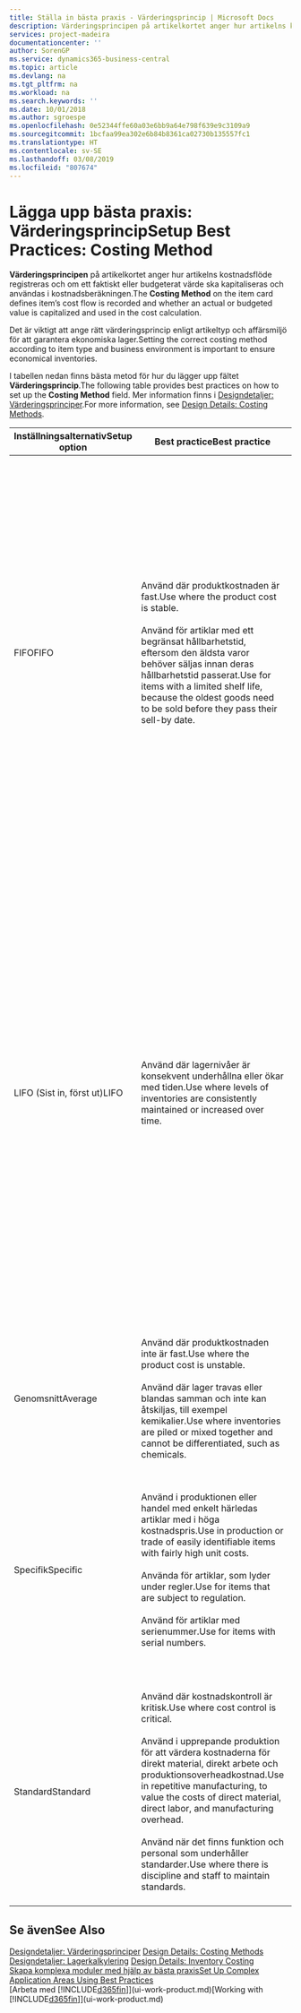 ```yaml
---
title: Ställa in bästa praxis - Värderingsprincip | Microsoft Docs
description: Värderingsprincipen på artikelkortet anger hur artikelns kostnadsflöde registreras och om ett faktiskt eller budgeterat värde ska kapitaliseras och användas i kostnadsberäkningen.
services: project-madeira
documentationcenter: ''
author: SorenGP
ms.service: dynamics365-business-central
ms.topic: article
ms.devlang: na
ms.tgt_pltfrm: na
ms.workload: na
ms.search.keywords: ''
ms.date: 10/01/2018
ms.author: sgroespe
ms.openlocfilehash: 0e52344ffe60a03e6bb9a64e798f639e9c3109a9
ms.sourcegitcommit: 1bcfaa99ea302e6b84b8361ca02730b135557fc1
ms.translationtype: HT
ms.contentlocale: sv-SE
ms.lasthandoff: 03/08/2019
ms.locfileid: "807674"
---
```

# <a name="setup-best-practices-costing-method"></a><span data-ttu-id="4576a-103">Lägga upp bästa praxis: Värderingsprincip</span><span class="sxs-lookup"><span data-stu-id="4576a-103">Setup Best Practices: Costing Method</span></span>
<span data-ttu-id="4576a-104">**Värderingsprincipen** på artikelkortet anger hur artikelns kostnadsflöde registreras och om ett faktiskt eller budgeterat värde ska kapitaliseras och användas i kostnadsberäkningen.</span><span class="sxs-lookup"><span data-stu-id="4576a-104">The **Costing Method** on the item card defines item’s cost flow is recorded and whether an actual or budgeted value is capitalized and used in the cost calculation.</span></span>  

 <span data-ttu-id="4576a-105">Det är viktigt att ange rätt värderingsprincip enligt artikeltyp och affärsmiljö för att garantera ekonomiska lager.</span><span class="sxs-lookup"><span data-stu-id="4576a-105">Setting the correct costing method according to item type and business environment is important to ensure economical inventories.</span></span>  

 <span data-ttu-id="4576a-106">I tabellen nedan finns bästa metod för hur du lägger upp fältet **Värderingsprincip**.</span><span class="sxs-lookup"><span data-stu-id="4576a-106">The following table provides best practices on how to set up the **Costing Method** field.</span></span> <span data-ttu-id="4576a-107">Mer information finns i [Designdetaljer: Värderingsprinciper](design-details-costing-methods.md).</span><span class="sxs-lookup"><span data-stu-id="4576a-107">For more information, see [Design Details: Costing Methods](design-details-costing-methods.md).</span></span>  

|<span data-ttu-id="4576a-108">Inställningsalternativ</span><span class="sxs-lookup"><span data-stu-id="4576a-108">Setup option</span></span>|<span data-ttu-id="4576a-109">Best practice</span><span class="sxs-lookup"><span data-stu-id="4576a-109">Best practice</span></span>|<span data-ttu-id="4576a-110">Kommentar</span><span class="sxs-lookup"><span data-stu-id="4576a-110">Comment</span></span>|  
|------------------|-------------------|-------------|  
|<span data-ttu-id="4576a-111">FIFO</span><span class="sxs-lookup"><span data-stu-id="4576a-111">FIFO</span></span>|<span data-ttu-id="4576a-112">Använd där produktkostnaden är fast.</span><span class="sxs-lookup"><span data-stu-id="4576a-112">Use where the product cost is stable.</span></span><br /><br /> <span data-ttu-id="4576a-113">Använd för artiklar med ett begränsat hållbarhetstid, eftersom den äldsta varor behöver säljas innan deras hållbarhetstid passerat.</span><span class="sxs-lookup"><span data-stu-id="4576a-113">Use for items with a limited shelf life, because the oldest goods need to be sold before they pass their sell-by date.</span></span>|<span data-ttu-id="4576a-114">En artikels styckkostnad är det verkliga värdet på en mottagen artikel, vald enligt FIFO-regeln.</span><span class="sxs-lookup"><span data-stu-id="4576a-114">An item’s unit cost is the actual value of any receipt of the item, selected by the FIFO rule.</span></span><br /><br /> <span data-ttu-id="4576a-115">I lagervärdering antas det att de första artiklarna in i lagret säljs först.</span><span class="sxs-lookup"><span data-stu-id="4576a-115">In inventory valuation, it is assumed that the first items placed in inventory are sold first.</span></span> <span data-ttu-id="4576a-116">**Obs!**  När priser stiger visar balansräkningen ett högre värde</span><span class="sxs-lookup"><span data-stu-id="4576a-116">**Note:**  When prices are rising, the balance sheet shows greater value.</span></span> <span data-ttu-id="4576a-117">Det betyder att skatteskuler ökar, men kreditpoängen och förmåga att låna kontant ökar.</span><span class="sxs-lookup"><span data-stu-id="4576a-117">This means that tax liabilities increase, but credit scores and the ability to borrow cash improve.</span></span>|  
|<span data-ttu-id="4576a-118">LIFO (Sist in, först ut)</span><span class="sxs-lookup"><span data-stu-id="4576a-118">LIFO</span></span>|<span data-ttu-id="4576a-119">Använd där lagernivåer är konsekvent underhållna eller ökar med tiden.</span><span class="sxs-lookup"><span data-stu-id="4576a-119">Use where levels of inventories are consistently maintained or increased over time.</span></span>|<span data-ttu-id="4576a-120">En artikels styckkostnad är det verkliga värdet på en mottagen artikel, vald enligt LIFO-regeln.</span><span class="sxs-lookup"><span data-stu-id="4576a-120">An item’s unit cost is the actual value of any receipt of the item, selected by the LIFO rule.</span></span><br /><br /> <span data-ttu-id="4576a-121">I lagervärdering antas det att de senaste artiklarna in i lagret säljs först.</span><span class="sxs-lookup"><span data-stu-id="4576a-121">In inventory valuation, it is assumed that the last items placed in inventory are sold first.</span></span> <span data-ttu-id="4576a-122">**Obs!**  När priser vill stiger, minskas värdet på resultaträkningen.</span><span class="sxs-lookup"><span data-stu-id="4576a-122">**Note:**  When prices are rising, the value on the income statement decreases.</span></span> <span data-ttu-id="4576a-123">Det betyder att skatteskuler minskar, men din förmåga att låna kontant försämras.</span><span class="sxs-lookup"><span data-stu-id="4576a-123">This means that tax liabilities decrease, but the ability to borrow cash deteriorates.</span></span> <span data-ttu-id="4576a-124">**Viktigt:**  Tillåts inte i många länderregioner, eftersom det kan användas för att dölja vinst.</span><span class="sxs-lookup"><span data-stu-id="4576a-124">**Important:**  Disallowed in many countries/regions, as it can be used to depress profit.</span></span>|  
|<span data-ttu-id="4576a-125">Genomsnitt</span><span class="sxs-lookup"><span data-stu-id="4576a-125">Average</span></span>|<span data-ttu-id="4576a-126">Använd där produktkostnaden inte är fast.</span><span class="sxs-lookup"><span data-stu-id="4576a-126">Use where the product cost is unstable.</span></span><br /><br /> <span data-ttu-id="4576a-127">Använd där lager travas eller blandas samman och inte kan åtskiljas, till exempel kemikalier.</span><span class="sxs-lookup"><span data-stu-id="4576a-127">Use where inventories are piled or mixed together and cannot be differentiated, such as chemicals.</span></span>|<span data-ttu-id="4576a-128">En artikels styckkostnad är den exakta kostnaden för mottagandet av den aktuella enheten.</span><span class="sxs-lookup"><span data-stu-id="4576a-128">An item’s unit cost is the exact cost at which the particular unit was received.</span></span>|  
|<span data-ttu-id="4576a-129">Specifik</span><span class="sxs-lookup"><span data-stu-id="4576a-129">Specific</span></span>|<span data-ttu-id="4576a-130">Använd i produktionen eller handel med enkelt härledas artiklar med i höga kostnadspris.</span><span class="sxs-lookup"><span data-stu-id="4576a-130">Use in production or trade of easily identifiable items with fairly high unit costs.</span></span><br /><br /> <span data-ttu-id="4576a-131">Använda för artiklar, som lyder under regler.</span><span class="sxs-lookup"><span data-stu-id="4576a-131">Use for items that are subject to regulation.</span></span><br /><br /> <span data-ttu-id="4576a-132">Använd för artiklar med serienummer.</span><span class="sxs-lookup"><span data-stu-id="4576a-132">Use for items with serial numbers.</span></span>|<span data-ttu-id="4576a-133">En artikels styckkostnad beräknas enligt den genomsnittliga styckkostnaden vid varje tidpunkt efter ett inköp.</span><span class="sxs-lookup"><span data-stu-id="4576a-133">An item’s unit cost is calculated as the average unit cost at each point in time after a purchase.</span></span><br /><br /> <span data-ttu-id="4576a-134">För lagervärdering förutsätts att alla lagerartiklar säljs samtidigt.</span><span class="sxs-lookup"><span data-stu-id="4576a-134">For inventory valuation, it is assumes that all inventories are sold simultaneously.</span></span>|  
|<span data-ttu-id="4576a-135">Standard</span><span class="sxs-lookup"><span data-stu-id="4576a-135">Standard</span></span>|<span data-ttu-id="4576a-136">Använd där kostnadskontroll är kritisk.</span><span class="sxs-lookup"><span data-stu-id="4576a-136">Use where cost control is critical.</span></span><br /><br /> <span data-ttu-id="4576a-137">Använd i upprepande produktion för att värdera kostnaderna för direkt material, direkt arbete och produktionsoverheadkostnad.</span><span class="sxs-lookup"><span data-stu-id="4576a-137">Use in repetitive manufacturing, to value the costs of direct material, direct labor, and manufacturing overhead.</span></span><br /><br /> <span data-ttu-id="4576a-138">Använd när det finns funktion och personal som underhåller standarder.</span><span class="sxs-lookup"><span data-stu-id="4576a-138">Use where there is discipline and staff to maintain standards.</span></span>|<span data-ttu-id="4576a-139">En artikels styckkostnad är förinställd baserad på uppskattning.</span><span class="sxs-lookup"><span data-stu-id="4576a-139">An item’s unit cost is preset based on estimated.</span></span><br /><br /> <span data-ttu-id="4576a-140">När den verkliga kostnaden senare realiseras, måste standardkostnaden justeras med den verkliga kostnaden via skillnadsvärden.</span><span class="sxs-lookup"><span data-stu-id="4576a-140">When the actual cost is realized later, the standard cost must be adjusted to the actual cost through variance values.</span></span>|  

## <a name="see-also"></a><span data-ttu-id="4576a-141">Se även</span><span class="sxs-lookup"><span data-stu-id="4576a-141">See Also</span></span>  
 <span data-ttu-id="4576a-142">[Designdetaljer: Värderingsprinciper](design-details-costing-methods.md) </span><span class="sxs-lookup"><span data-stu-id="4576a-142">[Design Details: Costing Methods](design-details-costing-methods.md) </span></span>  
 <span data-ttu-id="4576a-143">[Designdetaljer: Lagerkalkylering](design-details-inventory-costing.md) </span><span class="sxs-lookup"><span data-stu-id="4576a-143">[Design Details: Inventory Costing](design-details-inventory-costing.md) </span></span>  
 [<span data-ttu-id="4576a-144">Skapa komplexa moduler med hjälp av bästa praxis</span><span class="sxs-lookup"><span data-stu-id="4576a-144">Set Up Complex Application Areas Using Best Practices</span></span>](set-up-complex-application-areas-using-best-practices.md)  
 <span data-ttu-id="4576a-145">[Arbeta med [!INCLUDE[d365fin](includes/d365fin_md.md)]](ui-work-product.md)</span><span class="sxs-lookup"><span data-stu-id="4576a-145">[Working with [!INCLUDE[d365fin](includes/d365fin_md.md)]](ui-work-product.md)</span></span>
